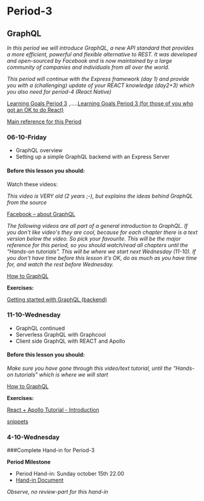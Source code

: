 # Period-3  
## GraphQL    

*In this period we will introduce GraphQL, a new API standard that provides a more efficient, powerful and flexible alternative to REST. It was developed and open-sourced by Facebook and is now maintained by a large community of companies and individuals from all over the world.*

*This period will continue with the Express framework (day 1) and provide you with a (challenging) update of your REACT knowledge (day2+3) which you also need for period-4 (React Native)*


[Learning Goals Period 3](https://docs.google.com/document/d/12Ri_Kt8J7a0wNBwbhVnR-jbH9ENAS0EMrfTeGmxsNhQ/edit?usp=sharing)
,.....[Learning Goals Period 3 (for those of you who got an OK to do React)](https://docs.google.com/document/d/1WgDwEBUoSfngJRjcwjhVEeuh7pt8BhWMDQ62sFkHRso/edit?usp=sharing)

[Main reference for this Period](http://graphql.org/learn/)

### 06-10-Friday
* GraphQL overview
* Setting up a simple GraphQL backend with an Express Server

#### Before this lesson you should:
Watch these videos:

*This video is VERY old (2 years ;-), but explains the ideas behind GraphQL from the source*

[Facebook – about GraphQL]( https://www.youtube.com/watch?v=_9RgHXqH8J0)

*The following videos are all part of a general introduction to GraphQL. If you don't like video's they are cool, because for each chapter there is a text version below the video. So pick your favourite. This will be the major reference for this period, so you should watch/read all chapters until the "Hands-on tutorials". This will be where we start next Wednesday (11-10). If you don't have time before this lesson it's OK, do as much as you have time for, and watch the rest before Wednesday.*

[How to GraphQL]( https://www.howtographql.com/)

**Exercises:**

[Getting started with GraphQL (backend)]( http://graphql.org/graphql-js/)

### 11-10-Wednesday
* GraphQL continued
* Serverless GraphQL with Graphcool
* Client side GraphQL with REACT and Apollo
#### Before this lesson you should:
*Make sure you have gone through this video/text tutorial, until the "Hands-on tutorials" which is where we will start*

[How to GraphQL]( https://www.howtographql.com/)

**Exercises:**

[React + Apollo Tutorial - Introduction](https://www.howtographql.com/react-apollo/0-introduction/)

[snippets](https://docs.google.com/document/d/18BfdFJBPkf4HfLBsuTOz9Q2PhNi_psiI63sXFF13KDk/edit?usp=sharing)

### 4-10-Wednesday

###Complete Hand-in for Period-3

**Period Milestone**

* Period Hand-in: Sunday october 15th 22.00
* [Hand-in Document](https://docs.google.com/spreadsheets/d/1jooe7jAEJSO6o8qVFoy3nyGwb7Goie8eMQ0vm0kuDck/edit?usp=sharing)

*Observe, no review-part for this hand-in*
